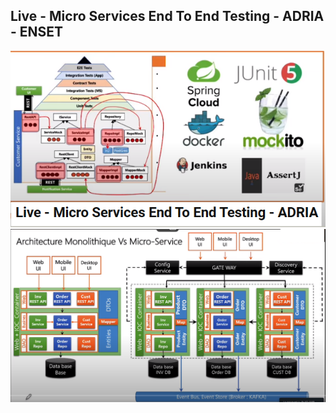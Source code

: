 <h2>Live - Micro Services End To End Testing - ADRIA - ENSET</h2>

<img src="1.png">
<img src="2.png">